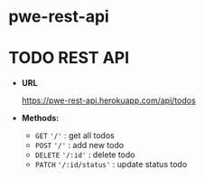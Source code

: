# pwe-rest-api

# TODO REST API

* **URL**

  <https://pwe-rest-api.herokuapp.com/api/todos>
  
* **Methods:**

   * `GET`  `'/'` : get all todos
   * `POST`  `'/'` : add new todo
   * `DELETE`  `'/:id'` : delete todo
   * `PATCH`  `'/:id/status'` : update status todo
